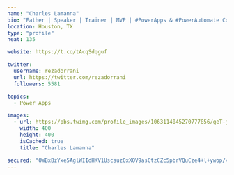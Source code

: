```yaml
---
name: "Charles Lamanna"
bio: "Father | Speaker | Trainer | MVP | #PowerApps & #PowerAutomate Community Super User | YouTuber Right-pointing triangle http://youtube.com/c/rezadorrani | Learn - Share - Clockwise rightwards and leftwards open circle arrows"
location: Houston, TX
type: "profile"
heat: 135

website: https://t.co/tAcqSdqguf

twitter:
  username: rezadorrani
  url: https://twitter.com/rezadorrani
  followers: 5581

topics:
  - Power Apps

images:
  - url: https://pbs.twimg.com/profile_images/1063114045270777856/qeT-jpWr_400x400.jpg
    width: 400
    height: 400
    isCached: true
    title: "Charles Lamanna"

secured: "OWBxBzYxe5AglWIIdHKV1Uscsuz0xXOV9asCtzCZc5pbrVQuCze4+l+ywop/vviH2VHc6QGYFh3X1HTuyPlboF0FOZykOsaVFVOIt7o93xcS11vM1hfhJGw1dpOPKupdz35GkcnjWdA+EQy/xGQxGOFmjfvzBCM+QNBv4h4U1Jz+NLIALZ+82WS3x/QqmxqNaP9zuwmnUHA4sbuuun1eEtvoJ7ZILWsHD+dgPWZeRviawcN42A66xI7ld7D5z11PikpyfN1IV5pV5AGjSYG+riuMGcB+3NbBLNqPNTW6MCKrH3AH+vvvmCh4MAOlAQrHa/rUOR7ZBm+yilCcjdT+gd/Cxozs16Wi7TFUZLomZ9YaJe4AJNSowIeIQNa0UJaMyvxrWAkYJDCYS6jaGhW1tva3LhXGYpN/1dJlgNECWoQ=;pJTWxNWj3aJKA+K41D5R8Q=="
---
```


